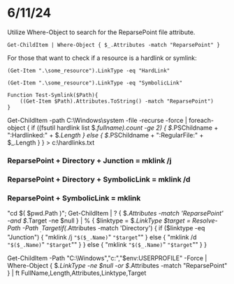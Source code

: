 # 6/11/24

Utilize Where-Object to search for the ReparsePoint file attribute.

```
Get-ChildItem | Where-Object { $_.Attributes -match "ReparsePoint" }
```



For those that want to check if a resource is a hardlink or symlink:


```
(Get-Item ".\some_resource").LinkType -eq "HardLink"

(Get-Item ".\some_resource").LinkType -eq "SymbolicLink"

```

```
Function Test-Symlink($Path){
    ((Get-Item $Path).Attributes.ToString() -match "ReparsePoint")
}
```

Get-ChildItem -path C:\Windows\system -file -recurse -force | 
    foreach-object {
        if ((fsutil hardlink list $_.fullname).count -ge 2) {
            $_.PSChildname + ":Hardlinked:" + $_.Length
        } else {
            $_.PSChildname + ":RegularFile:" + $_.Length
        }
    } > c:\hardlinks.txt


### ReparsePoint + Directory + Junction = mklink /j 
### ReparsePoint + Directory + SymbolicLink = mklink /d 
### ReparsePoint + SymbolicLink = mklink 

"cd $( $pwd.Path )"; Get-ChildItem | ? { $_.Attributes -match 'ReparsePoint' -and $_.Target -ne $null } | % {
    $linktype = $_.LinkType
    $target = Resolve-Path -Path $_.Target
    if ($_.Attributes -match 'Directory') {
        if ($linktype -eq "Junction") {
            "mklink /j `"$($_.Name)`" `"$target`""
        } else {
            "mklink /d `"$($_.Name)`" `"$target`""
        }
    } else {
        "mklink `"$($_.Name)`" `"$target`""
    }
}


Get-ChildItem -Path "C:\Windows\","c:\","$env:USERPROFILE" -Force |
    Where-Object { $_.LinkType -ne $null -or $_.Attributes -match "ReparsePoint" } |
    ft FullName,Length,Attributes,Linktype,Target

